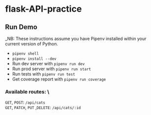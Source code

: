# flask-API-practice

## Run Demo

_NB: These instructions assume you have Pipenv installed within your current version of Python.
- `pipenv shell`
- `pipenv install --dev`
- Run dev server with `pipenv run dev`
- Run prod server with `pipenv run start`
- Run tests with `pipenv run test`
- Get coverage report with `pipenv run coverage`


### Available routes: \
`GET`, `POST`: `/api/cats` \
`GET`, `PATCH`, `PUT` ,`DELETE`: `/api/cats/:id`
